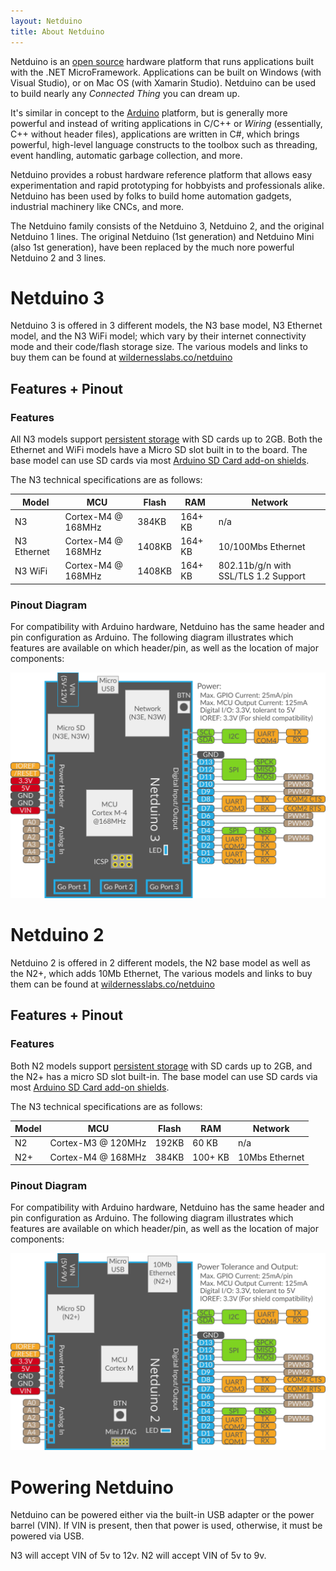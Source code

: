 ```yaml
---
layout: Netduino
title: About Netduino
---
```


Netduino is an [open source](/Source/) hardware platform that runs applications built with the .NET MicroFramework. Applications can be built on Windows (with Visual Studio), or on Mac OS (with Xamarin Studio).  Netduino can be used to build nearly any _Connected Thing_ you can dream up.

It's similar in concept to the [Arduino](http://arduino.cc) platform, but is generally more powerful and instead of writing applications in C/C++ or _Wiring_ (essentially, C++ without header files), applications are written in C#, which brings powerful, high-level language constructs to the toolbox such as threading, event handling, automatic garbage collection, and more.

Netduino provides a robust hardware reference platform that allows easy experimentation and rapid prototyping for hobbyists and professionals alike. Netduino has been used by folks to build home automation gadgets, industrial machinery like CNCs, and more.  

The Netduino family consists of the Netduino 3, Netduino 2, and the original Netduino 1 lines. The original Netduino (1st generation) and Netduino Mini (also 1st generation), have been replaced by the much nore powerful Netduino 2 and 3 lines.

# Netduino 3

Netduino 3 is offered in 3 different models, the N3 base model, N3 Ethernet model, and the N3 WiFi model; which vary by their internet connectivity mode and their code/flash storage size. The various models and links to buy them can be found at [wildernesslabs.co/netduino](http://www.wildernesslabs.co/Netduino)

## Features + Pinout

### Features

All N3 models support [persistent storage](../Input_Output/File_Storage) with SD cards up to 2GB. Both the Ethernet and WiFi models have a Micro SD slot built in to the board. The base model can use SD cards via most [Arduino SD Card add-on shields](https://www.google.com/search?q=arduino+SD+shield&rlz=1C5CHFA_enUS724US724&oq=arduino+SD+shield&aqs=chrome..69i57j0l5.5394j0j7&sourceid=chrome&ie=UTF-8).

The N3 technical specifications are as follows:


| Model       | MCU                | Flash   | RAM     | Network |
|-------------|--------------------|---------|---------|---------|
| N3          | Cortex-M4 @ 168MHz | 384KB   | 164+ KB | n/a     |
| N3 Ethernet | Cortex-M4 @ 168MHz | 1408KB  | 164+ KB | 10/100Mbs Ethernet |
| N3 WiFi     | Cortex-M4 @ 168MHz | 1408KB  | 164+ KB | 802.11b/g/n with SSL/TLS 1.2 Support |

### Pinout Diagram

For compatibility with Arduino hardware, Netduino has the same header and pin configuration as Arduino. The following diagram illustrates which features are available on which header/pin, as well as the location of major components:

![N3 Pinout Diagram](Netduino3_Pinout.svg)


# Netduino 2

Netduino 2 is offered in 2 different models, the N2 base model as well as the N2+, which adds 10Mb Ethernet, The various models and links to buy them can be found at [wildernesslabs.co/netduino](http://www.wildernesslabs.co/Netduino)

## Features + Pinout

### Features

Both N2 models support [persistent storage](../Input_Output/File_Storage) with SD cards up to 2GB, and the N2+ has a micro SD slot built-in. The base model can use SD cards via most [Arduino SD Card add-on shields](https://www.google.com/search?q=arduino+SD+shield&rlz=1C5CHFA_enUS724US724&oq=arduino+SD+shield&aqs=chrome..69i57j0l5.5394j0j7&sourceid=chrome&ie=UTF-8).

The N3 technical specifications are as follows:


| Model  | MCU                | Flash   | RAM     | Network |
|--------|--------------------|---------|---------|---------|
| N2     | Cortex-M3 @ 120MHz | 192KB   | 60 KB   | n/a     |
| N2+    | Cortex-M4 @ 168MHz | 384KB   | 100+ KB | 10Mbs Ethernet |

### Pinout Diagram

For compatibility with Arduino hardware, Netduino has the same header and pin configuration as Arduino. The following diagram illustrates which features are available on which header/pin, as well as the location of major components:

![N2 Pinout Diagram](Netduino2_Pinout.svg)


# Powering Netduino

Netduino can be powered either via the built-in USB adapter or the power barrel (VIN). If VIN is present, then that power is used, otherwise, it must be powered via USB.

N3 will accept VIN of 5v to 12v. N2 will accept VIN of 5v to 9v.

